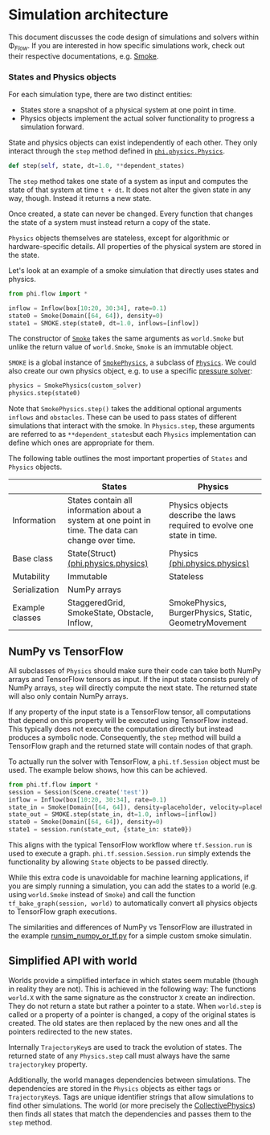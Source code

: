 # Simulation architecture

This document discusses the code design of simulations and solvers within Φ<sub>*Flow*</sub>.
If you are interested in how specific simulations work, check out their respective documentations, e.g.
[Smoke](documentation/smoke.md).


### States and Physics objects

For each simulation type, there are two distinct entities:

- States store a snapshot of a physical system at one point in time.
- Physics objects implement the actual solver functionality to progress a simulation forward.

State and physics objects can exist independently of each other.
They only interact through the `step` method defined in [`phi.physics.Physics`](../phi/physics/physics.py).

```python
def step(self, state, dt=1.0, **dependent_states)
```


The `step` method takes one state of a system as input and computes the state of that system at time `t + dt`.
It does not alter the given state in any way, though. Instead it returns a new state.

Once created, a state can never be changed. Every function that changes the state of a system must instead return a copy of the state.

`Physics` objects themselves are stateless, except for algorithmic or hardware-specific details.
All properties of the physical system are stored in the state.

Let's look at an example of a smoke simulation that directly uses states and physics.

```python
from phi.flow import *

inflow = Inflow(box[10:20, 30:34], rate=0.1)
state0 = Smoke(Domain([64, 64]), density=0)
state1 = SMOKE.step(state0, dt=1.0, inflows=[inflow])
```

The constructor of [`Smoke`](../phi/physics/smoke.py) takes the same arguments as `world.Smoke` but unlike the return value of `world.Smoke`, `Smoke` is an immutable object.

`SMOKE` is a global instance of [`SmokePhysics`](../phi/physics/smoke.py), a subclass of [`Physics`](../phi/physics/physics.py).
We could also create our own physics object, e.g. to use a specific [pressure solver](Pressure_Solvers.md):
```python
physics = SmokePhysics(custom_solver)
physics.step(state0)
```

Note that `SmokePhysics.step()` takes the additional optional arguments `inflows` and `obstacles`.
These can be used to pass states of different simulations that interact with the smoke.
In `Physics.step`, these arguments are referred to as `**dependent_states`but
each `Physics` implementation can define which ones are appropriate for them.

The following table outlines the most important properties of `States` and `Physics` objects.

|                 | States                                                                                             | Physics                                                                                                |
|-----------------|----------------------------------------------------------------------------------------------------|--------------------------------------------------------------------------------------------------------|
| Information     | States contain all information about a system at one point in time. The data can change over time. | Physics objects describe the laws required to evolve one state in time. |
| Base class      | State(Struct) [(phi.physics.physics)](../phi/physics/physics.py)                                   | Physics [(phi.physics.physics)](../phi/physics/physics.py)        |
| Mutability      | Immutable                                                                                          | Stateless                                                                                              |
| Serialization   | NumPy arrays                                                                                       |                                                                                              |
| Example classes | StaggeredGrid, SmokeState, Obstacle, Inflow,                                                       | SmokePhysics, BurgerPhysics, Static, GeometryMovement                                                            |t                                                     |


## NumPy vs TensorFlow

All subclasses of `Physics` should make sure their code can take both NumPy arrays and TensorFlow tensors as input.
If the input state consists purely of NumPy arrays, `step` will directly compute the next state.
The returned state will also only contain NumPy arrays.

If any property of the input state is a TensorFlow tensor, all computations that depend on this property will be executed using TensorFlow instead. This typically does not execute the computation directly but instead produces a symbolic node.
Consequently, the `step` method will build a TensorFlow graph and the returned state will contain nodes of that graph.

To actually run the solver with TensorFlow, a `phi.tf.Session` object must be used. The example below shows, how this can be achieved.

```python
from phi.tf.flow import *
session = Session(Scene.create('test'))
inflow = Inflow(box[10:20, 30:34], rate=0.1)
state_in = Smoke(Domain([64, 64]), density=placeholder, velocity=placeholder)
state_out = SMOKE.step(state_in, dt=1.0, inflows=[inflow])
state0 = Smoke(Domain([64, 64]), density=0)
state1 = session.run(state_out, {state_in: state0})
```

This aligns with the typical TensorFlow workflow where `tf.Session.run` is used to execute a graph.
`phi.tf.session.Session.run` simply extends the functionality by allowing `State` objects to be passed directly.

While this extra code is unavoidable for machine learning applications, if you are simply running a simulation, you
can add the states to a world (e.g. using `world.Smoke` instead of `Smoke`) and call the function
`tf_bake_graph(session, world)` to automatically convert all physics objects to TensorFlow graph executions.

The similarities and differences of NumPy vs TensorFlow are illustrated in the example 
[runsim_numpy_or_tf.py](../apps/runsim_numpy_or_tf.py) for a simple custom smoke simulatin.


## Simplified API with world

Worlds provide a simplified interface in which states seem mutable (though in reality they are not).
This is achieved in the following way:
The functions `world.X` with the same signature as the constructor `X` create an indirection.
They do not return a state but rather a pointer to a state.
When `world.step` is called or a property of a pointer is changed, a copy of the original states is created.
The old states are then replaced by the new ones and all the pointers redirected to the new states.

Internally `TrajectoryKey`s are used to track the evolution of states.
The returned state of any `Physics.step` call must always have the same `trajectorykey` property.

Additionally, the world manages dependencies between simulations.
The dependencies are stored in the `Physics` objects as either tags or `TrajectoryKey`s.
Tags are unique identifier strings that allow simulations to find other simulations.
The world (or more precisely the [CollectivePhysics](../phi/physics/collective.py)) then finds all states that match the dependencies and passes them to the `step` method.
